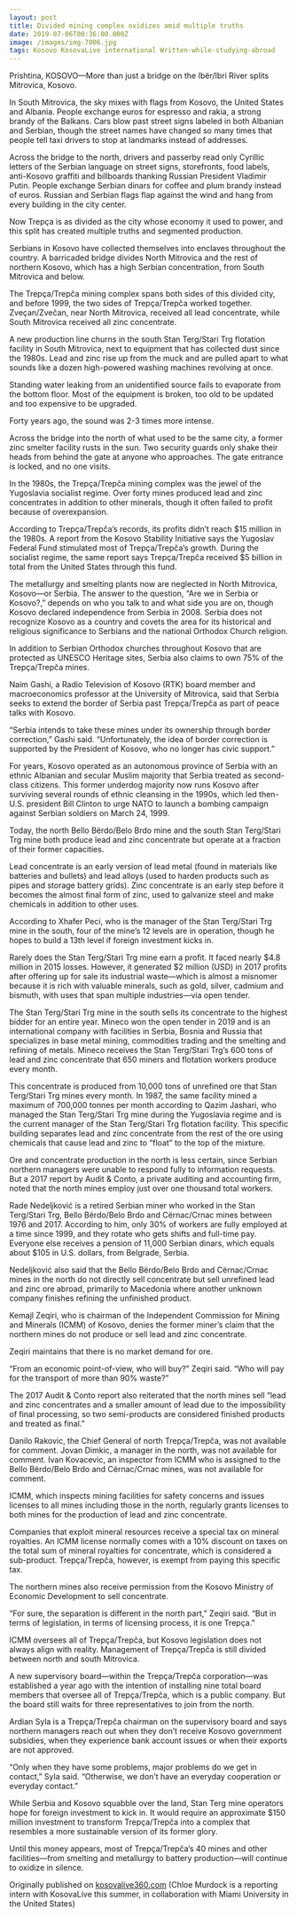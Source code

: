 ```yaml
---
layout: post
title: Divided mining complex oxidizes amid multiple truths
date: 2019-07-06T00:36:00.000Z
image: /images/img-7006.jpg
tags: Kosovo KosovaLive international Written-while-studying-abroad
---
```

Prishtina, KOSOVO—More than just a bridge on the Ibër/Ibri River splits Mitrovica, Kosovo.



In South Mitrovica, the sky mixes with flags from Kosovo, the United States and Albania. People exchange euros for espresso and rakia, a strong brandy of the Balkans. Cars blow past street signs labeled in both Albanian and Serbian, though the street names have changed so many times that people tell taxi drivers to stop at landmarks instead of addresses.



Across the bridge to the north, drivers and passerby read only Cyrillic letters of the Serbian language on street signs, storefronts, food labels, anti-Kosovo graffiti and billboards thanking Russian President Vladimir Putin. People exchange Serbian dinars for coffee and plum brandy instead of euros. Russian and Serbian flags flap against the wind and hang from every building in the city center.



Now Trepça is as divided as the city whose economy it used to power, and this split has created multiple truths and segmented production.



Serbians in Kosovo have collected themselves into enclaves throughout the country. A barricaded bridge divides North Mitrovica and the rest of northern Kosovo, which has a high Serbian concentration, from South Mitrovica and below.



The Trepça/Trepča mining complex spans both sides of this divided city, and before 1999, the two sides of Trepça/Trepča worked together. Zveçan/Zvečan, near North Mitrovica, received all lead concentrate, while South Mitrovica received all zinc concentrate.



A new production line churns in the south Stan Terg/Stari Trg flotation facility in South Mitrovica, next to equipment that has collected dust since the 1980s. Lead and zinc rise up from the muck and are pulled apart to what sounds like a dozen high-powered washing machines revolving at once.



Standing water leaking from an unidentified source fails to evaporate from the bottom floor. Most of the equipment is broken, too old to be updated and too expensive to be upgraded.



Forty years ago, the sound was 2-3 times more intense.



Across the bridge into the north of what used to be the same city, a former zinc smelter facility rusts in the sun. Two security guards only shake their heads from behind the gate at anyone who approaches. The gate entrance is locked, and no one visits.



In the 1980s, the Trepça/Trepča mining complex was the jewel of the Yugoslavia socialist regime. Over forty mines produced lead and zinc concentrates in addition to other minerals, though it often failed to profit because of overexpansion.



According to Trepça/Trepča’s records, its profits didn’t reach $15 million in the 1980s. A report from the Kosovo Stability Initiative says the Yugoslav Federal Fund stimulated most of Trepça/Trepča’s growth. During the socialist regime, the same report says Trepça/Trepča received $5 billion in total from the United States through this fund.



The metallurgy and smelting plants now are neglected in North Mitrovica, Kosovo—or Serbia. The answer to the question, “Are we in Serbia or Kosovo?,” depends on who you talk to and what side you are on, though Kosovo declared independence from Serbia in 2008. Serbia does not recognize Kosovo as a country and covets the area for its historical and religious significance to Serbians and the national Orthodox Church religion.



In addition to Serbian Orthodox churches throughout Kosovo that are protected as UNESCO Heritage sites, Serbia also claims to own 75% of the Trepça/Trepča mines.



Naim Gashi, a Radio Television of Kosovo (RTK) board member and macroeconomics professor at the University of Mitrovica, said that Serbia seeks to extend the border of Serbia past Trepça/Trepča as part of peace talks with Kosovo.



“Serbia intends to take these mines under its ownership through border correction,” Gashi said. “Unfortunately, the idea of border correction is supported by the President of Kosovo, who no longer has civic support.”



For years, Kosovo operated as an autonomous province of Serbia with an ethnic Albanian and secular Muslim majority that Serbia treated as second-class citizens. This former underdog majority now runs Kosovo after surviving several rounds of ethnic cleansing in the 1990s, which led then-U.S. president Bill Clinton to urge NATO to launch a bombing campaign against Serbian soldiers on March 24, 1999.



Today, the north Bello Bërdo/Belo Brdo mine and the south Stan Terg/Stari Trg mine both produce lead and zinc concentrate but operate at a fraction of their former capacities.



Lead concentrate is an early version of lead metal (found in materials like batteries and bullets) and lead alloys (used to harden products such as pipes and storage battery grids). Zinc concentrate is an early step before it becomes the almost final form of zinc, used to galvanize steel and make chemicals in addition to other uses.



According to Xhafer Peci, who is the manager of the Stan Terg/Stari Trg mine in the south, four of the mine’s 12 levels are in operation, though he hopes to build a 13th level if foreign investment kicks in.



Rarely does the Stan Terg/Stari Trg mine earn a profit. It faced nearly $4.8 million in 2015 losses. However, it generated $2 million (USD) in 2017 profits after offering up for sale its industrial waste—which is almost a misnomer because it is rich with valuable minerals, such as gold, silver, cadmium and bismuth, with uses that span multiple industries—via open tender.



The Stan Terg/Stari Trg mine in the south sells its concentrate to the highest bidder for an entire year. Mineco won the open tender in 2019 and is an international company with facilities in Serbia, Bosnia and Russia that specializes in base metal mining, commodities trading and the smelting and refining of metals. Mineco receives the Stan Terg/Stari Trg’s 600 tons of lead and zinc concentrate that 650 miners and flotation workers produce every month.



This concentrate is produced from 10,000 tons of unrefined ore that Stan Terg/Stari Trg mines every month. In 1987, the same facility mined a maximum of 700,000 tonnes per month according to Qazim Jashari, who managed the Stan Terg/Stari Trg mine during the Yugoslavia regime and is the current manager of the Stan Terg/Stari Trg flotation facility. This specific building separates lead and zinc concentrate from the rest of the ore using chemicals that cause lead and zinc to “float” to the top of the mixture.



Ore and concentrate production in the north is less certain, since Serbian northern managers were unable to respond fully to information requests. But a 2017 report by Audit & Conto, a private auditing and accounting firm, noted that the north mines employ just over one thousand total workers.



Rade Nedeljković is a retired Serbian miner who worked in the Stan Terg/Stari Trg, Bello Bërdo/Belo Brdo and Cërnac/Crnac mines between 1976 and 2017. According to him, only 30% of workers are fully employed at a time since 1999, and they rotate who gets shifts and full-time pay. Everyone else receives a pension of 11,000 Serbian dinars, which equals about $105 in U.S. dollars, from Belgrade, Serbia.



Nedeljković also said that the Bello Bërdo/Belo Brdo and Cërnac/Crnac mines in the north do not directly sell concentrate but sell unrefined lead and zinc ore abroad, primarily to Macedonia where another unknown company finishes refining the unfinished product.



Kemajl Zeqiri, who is chairman of the Independent Commission for Mining and Minerals (ICMM) of Kosovo, denies the former miner’s claim that the northern mines do not produce or sell lead and zinc concentrate.



Zeqiri maintains that there is no market demand for ore.



“From an economic point-of-view, who will buy?” Zeqiri said. “Who will pay for the transport of more than 90% waste?”



The 2017 Audit & Conto report also reiterated that the north mines sell “lead and zinc concentrates and a smaller amount of lead due to the impossibility of final processing, so two semi-products are considered finished products and treated as final.”



Danilo Rakovic, the Chief General of north Trepça/Trepča, was not available for comment. Jovan Dimkic, a manager in the north, was not available for comment. Ivan Kovacevic, an inspector from ICMM who is assigned to the Bello Bërdo/Belo Brdo and Cërnac/Crnac mines, was not available for comment.



ICMM, which inspects mining facilities for safety concerns and issues licenses to all mines including those in the north, regularly grants licenses to both mines for the production of lead and zinc concentrate.



Companies that exploit mineral resources receive a special tax on mineral royalties. An ICMM license normally comes with a 10% discount on taxes on the total sum of mineral royalties for concentrate, which is considered a sub-product. Trepça/Trepča, however, is exempt from paying this specific tax.



The northern mines also receive permission from the Kosovo Ministry of Economic Development to sell concentrate.



“For sure, the separation is different in the north part,” Zeqiri said. “But in terms of legislation, in terms of licensing process, it is one Trepça.”



ICMM oversees all of Trepça/Trepča, but Kosovo legislation does not always align with reality. Management of Trepça/Trepča is still divided between north and south Mitrovica.



A new supervisory board—within the Trepça/Trepča corporation—was established a year ago with the intention of installing nine total board members that oversee all of Trepça/Trepča, which is a public company. But the board still waits for three representatives to join from the north.



Ardian Syla is a Trepça/Trepča chairman on the supervisory board and says northern managers reach out when they don’t receive Kosovo government subsidies, when they experience bank account issues or when their exports are not approved.



“Only when they have some problems, major problems do we get in contact,” Syla said. “Otherwise, we don’t have an everyday cooperation or everyday contact.”



While Serbia and Kosovo squabble over the land, Stan Terg mine operators hope for foreign investment to kick in. It would require an approximate $150 million investment to transform Trepça/Trepča into a complex that resembles a more sustainable version of its former glory.



Until this money appears, most of Trepça/Trepča’s 40 mines and other facilities—from smelting and metallurgy to battery production—will continue to oxidize in silence.



Originally published on [kosovalive360.com](https://www.kosovalive360.com/divided-mining-complex-oxidizes-amid-multiple-truths/) (Chloe Murdock is a reporting intern with KosovaLive this summer, in collaboration with Miami University in the United States)
